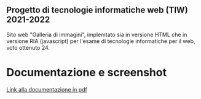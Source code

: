 ## Progetto di tecnologie informatiche web (TIW) 2021-2022
Sito web "Galleria di immagini", implemtato sia in versione HTML che in versione RIA (javascript) per l'esame di tecnologie informatiche per il web, voto ottenuto 24.

# Documentazione e screenshot
[Link alla documentazione in pdf](https://github.com/fmorea/TIW-gallery/blob/main/Documentazione.pdf)
